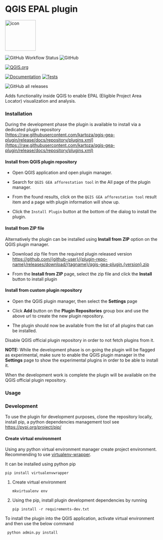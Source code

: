 # QGIS EPAL plugin

<img src="src/icons/icon.svg" alt="icon" width="100" height="100">

![GitHub Workflow Status](https://img.shields.io/github/actions/workflow/status/kartoza/qgis-gea-plugin/ci.yml?branch=main)
![GitHub](https://img.shields.io/github/license/kartoza/qgis-gea-plugin)

[![QGIS.org](https://img.shields.io/badge/QGIS.org-ondevelopment-yellow?logo=qgis)](https://plugins.qgis.org/plugins/qgis-gea-plugin/)

[![Documentation](https://img.shields.io/badge/Documentation-available-active?logo=readthedocs)]( https://kartoza.github.io/qgis-gea-plugin)
[![Tests](https://img.shields.io/badge/Tests-onprogress-inactive?logo=pytest)](https://github.com/kartoza/ci-qgis-gea-plugin/actions/workflows/ci.yml)

![GitHub all releases](https://img.shields.io/github/downloads/kartoza/qgis-gea-plugin/total?logo=github&label=github-downloads)


Adds functionality inside QGIS to enable EPAL (Eligible Project Area Locator) visualization and analysis.
### Installation

During the development phase the plugin is available to install via 
a dedicated plugin repository 
[https://raw.githubusercontent.com/kartoza/qgis-gea-plugin/release/docs/repository/plugins.xml](https://raw.githubusercontent.com/kartoza/qgis-gea-plugin/release/docs/repository/plugins.xml)

#### Install from QGIS plugin repository

- Open QGIS application and open plugin manager.
- Search for `QGIS GEA afforestation tool` in the All page of the plugin manager.
- From the found results, click on the `QGIS GEA afforestation tool` result item and a page with plugin information will show up. 
  
- Click the `Install Plugin` button at the bottom of the dialog to install the plugin.


#### Install from ZIP file

Alternatively the plugin can be installed using **Install from ZIP** option on the 
QGIS plugin manager. 

- Download zip file from the required plugin released version
https://github.com/{github-user}/{plugin-repo-name}/releases/download/{tagname}/qgis-gea-plugin.{version}.zip

- From the **Install from ZIP** page, select the zip file and click the **Install** button to install plugin

#### Install from custom plugin repository

- Open the QGIS plugin manager, then select the **Settings** page

- Click **Add** button on the **Plugin Repositories** group box and use the above url to create
the new plugin repository.
- The plugin should now be available from the list
of all plugins that can be installed.

Disable QGIS official plugin repository in order to not fetch plugins from it.

**NOTE:** While the development phase is on going the plugin will be flagged as experimental, make
sure to enable the QGIS plugin manager in the **Settings** page to show the experimental plugins
in order to be able to install it.


When the development work is complete the plugin will be available on the QGIS
official plugin repository.


### Usage


### Development 

To use the plugin for development purposes, clone the repository locally,
install pip, a python dependencies management tool see https://pypi.org/project/pip/

#### Create virtual environment

Using any python virtual environment manager create project environment. 
Recommending to use [virtualenv-wrapper](https://virtualenvwrapper.readthedocs.io/en/latest/).

It can be installed using python pip 

```
pip install virtualenvwrapper
```

 1. Create virtual environment

    ```
    mkvirtualenv env
    ```

2. Using the pip, install plugin development dependencies by running 

    ```
    pip install -r requirements-dev.txt
   ```


To install the plugin into the QGIS application, activate virtual environment and then use the below command

```
 python admin.py install
```
